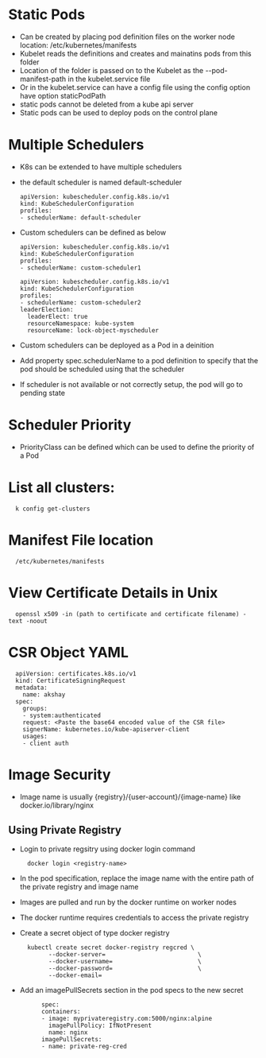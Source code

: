 # Static Pods
- Can be created by placing pod definition files on the worker node location: /etc/kubernetes/manifests
- Kubelet reads the definitions and creates and mainatins pods from this folder
- Location of the folder is passed on to the Kubelet as the --pod-manifest-path in the kubelet.service file
- Or in the kubelet.service can have a config file using the config option have option staticPodPath
- static pods cannot be deleted from a kube api server
- Static pods can be used to deploy pods on the control plane

# Multiple Schedulers
- K8s can be extended to have multiple schedulers
- the default scheduler is named default-scheduler

      apiVersion: kubescheduler.config.k8s.io/v1
      kind: KubeSchedulerConfiguration
      profiles:
      - schedulerName: default-scheduler

- Custom schedulers can be defined as below

      apiVersion: kubescheduler.config.k8s.io/v1
      kind: KubeSchedulerConfiguration
      profiles:
      - schedulerName: custom-scheduler1

      apiVersion: kubescheduler.config.k8s.io/v1
      kind: KubeSchedulerConfiguration
      profiles:
      - schedulerName: custom-scheduler2
      leaderElection:
        leaderElect: true
        resourceNamespace: kube-system
        resourceName: lock-object-myscheduler

- Custom schedulers can be deployed as a Pod in a deinition
- Add property spec.schedulerName to a pod definition to specify that the pod should be scheduled using that the scheduler
- If scheduler is not available or not correctly setup, the pod will go to pending state

# Scheduler Priority
- PriorityClass can be defined which can be used to define the priority of a Pod

# List all clusters: 
      
      k config get-clusters

# Manifest File location

      /etc/kubernetes/manifests

# View Certificate Details in Unix

      openssl x509 -in (path to certificate and certificate filename) -text -noout

# CSR Object YAML

      apiVersion: certificates.k8s.io/v1
      kind: CertificateSigningRequest
      metadata:
        name: akshay
      spec:
        groups:
        - system:authenticated
        request: <Paste the base64 encoded value of the CSR file>
        signerName: kubernetes.io/kube-apiserver-client
        usages:
        - client auth

# Image Security

- Image name is usually {registry}/{user-account}/{image-name} like docker.io/library/nginx

## Using Private Registry

- Login to private regsitry using docker login command

        docker login <registry-name>
  
- In the pod specification, replace the image name with the entire path of the private registry and image name
- Images are pulled and run by the docker runtime on worker nodes
- The docker runtime requires credentials to access the private registry
- Create a secret object of type docker registry

        kubectl create secret docker-registry regcred \
              --docker-server=                          \
              --docker-username=                        \
              --docker-password=                        \
              --docker-email=

- Add an imagePullSecrets section in the pod specs to the new secret

            spec:
            containers:
            - image: myprivateregistry.com:5000/nginx:alpine
              imagePullPolicy: IfNotPresent
              name: nginx
            imagePullSecrets:
            - name: private-reg-cred
